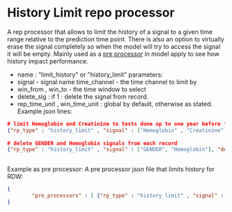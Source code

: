 # History Limit repo processor
A rep processor that allows to limit the history of a signal to a given time range relative to the prediction time point.
There is also an option to virtually erase the signal completely so when the model will try to access the signal it will be empty.
Mainly used as a [pre processor](/Medial%20Tools/Using%20the%20Flow%20App/Using%20Pre%20Processors.md) in model apply to see how history impact performance.
- name : "limit_history" or "history_limit"
parameters:
- signal - signal name
time_channel - the time channel to limit by
- win_from , win_to - the time window to select
- delete_sig : if 1 : delete the signal from record.
- rep_time_unit , win_time_unit : global by default, otherwise as stated.
Example json lines:
```json
# limit Hemoglobin and Creatinine to tests done up to one year before the prediction time
{"rp_type" : "history_limit" , "signal" : ["Hemoglobin" , "Creatinine"] , "win_from" : "0" , "win_to" : "365"}
 
# delete GENDER and Hemoglobin signals from each record
{"rp_type" : "history_limit" , "signal" : ["GENDER", "Hemoglobin"], "delete_sig" : "1" }
 
```
Example as pre processor:
A pre processor json file that limits history for RDW:
 
```json
{
        "pre_processors" : [ {"rp_type" : "history_limit" , "signal" : ["RDW"], "win_from" : "0" , "win_to" : "365"} ] ,
}
```

